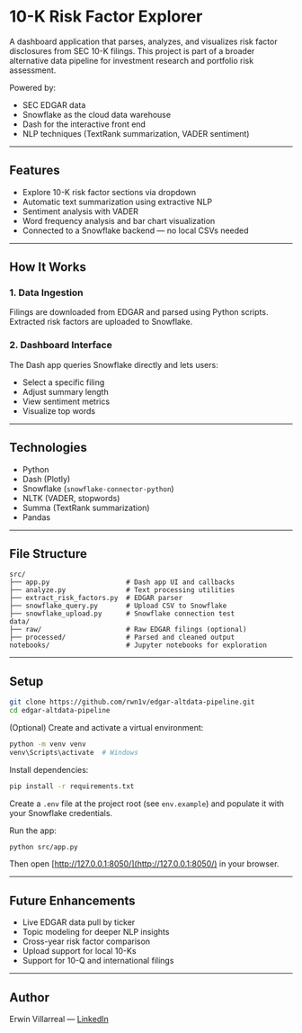 # 10-K Risk Factor Explorer

A dashboard application that parses, analyzes, and visualizes risk factor disclosures from SEC 10-K filings. This project is part of a broader alternative data pipeline for investment research and portfolio risk assessment.

Powered by:
- SEC EDGAR data
- Snowflake as the cloud data warehouse
- Dash for the interactive front end
- NLP techniques (TextRank summarization, VADER sentiment)

---

## Features

- Explore 10-K risk factor sections via dropdown
- Automatic text summarization using extractive NLP
- Sentiment analysis with VADER
- Word frequency analysis and bar chart visualization
- Connected to a Snowflake backend — no local CSVs needed

---

## How It Works

### 1. Data Ingestion
Filings are downloaded from EDGAR and parsed using Python scripts. Extracted risk factors are uploaded to Snowflake.

### 2. Dashboard Interface
The Dash app queries Snowflake directly and lets users:
- Select a specific filing
- Adjust summary length
- View sentiment metrics
- Visualize top words

---

## Technologies

- Python
- Dash (Plotly)
- Snowflake (`snowflake-connector-python`)
- NLTK (VADER, stopwords)
- Summa (TextRank summarization)
- Pandas

---

## File Structure

```
src/
├── app.py                   # Dash app UI and callbacks
├── analyze.py               # Text processing utilities
├── extract_risk_factors.py  # EDGAR parser
├── snowflake_query.py       # Upload CSV to Snowflake
├── snowflake_upload.py      # Snowflake connection test
data/
├── raw/                     # Raw EDGAR filings (optional)
├── processed/               # Parsed and cleaned output
notebooks/                   # Jupyter notebooks for exploration
```

---

## Setup

```bash
git clone https://github.com/rwn1v/edgar-altdata-pipeline.git
cd edgar-altdata-pipeline
```

(Optional) Create and activate a virtual environment:

```bash
python -m venv venv
venv\Scripts\activate  # Windows
```

Install dependencies:

```bash
pip install -r requirements.txt
```

Create a `.env` file at the project root (see `env.example`) and populate it with your Snowflake credentials.

Run the app:

```bash
python src/app.py
```

Then open [http://127.0.0.1:8050/](http://127.0.0.1:8050/) in your browser.

---

## Future Enhancements

- Live EDGAR data pull by ticker
- Topic modeling for deeper NLP insights
- Cross-year risk factor comparison
- Upload support for local 10-Ks
- Support for 10-Q and international filings

---

## Author

Erwin Villarreal — [LinkedIn](https://www.linkedin.com/in/erwin-villarreal/)
